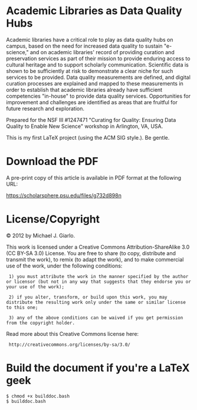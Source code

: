 # Academic Libraries as Data Quality Hubs

Academic libraries have a critical role to play as data quality hubs
on campus, based on the need for increased data quality to sustain
"e-science," and on academic libraries' record of providing
curation and preservation services as part of their mission to
provide enduring access to cultural heritage and to support
scholarly communication. Scientific data is shown to be
sufficiently at risk to demonstrate a clear niche for such services
to be provided. Data quality measurements are defined, and digital
curation processes are explained and mapped to these measurements in
order to establish that academic libraries already have sufficient
competencies "in-house" to provide data quality
services. Opportunities for improvement and challenges are
identified as areas that are fruitful for future research and
exploration.

Prepared for the NSF III #1247471 "Curating for Quality: Ensuring
Data Quality to Enable New Science" workshop in Arlington, VA, USA.

This is my first LaTeX project (using the ACM SIG style.). Be gentle.

# Download the PDF

A pre-print copy of this article is available in PDF format at the
following URL:

https://scholarsphere.psu.edu/files/g732d898n

# License/Copyright 

© 2012 by Michael J. Giarlo.

This work is licensed under a Creative Commons Attribution-ShareAlike
3.0 (CC BY-SA 3.0) License. You are free to share (to copy, distribute
and transmit the work), to remix (to adapt the work), and to make
commercial use of the work, under the following conditions:

     1) you must attribute the work in the manner specified by the author or licensor (but not in any way that suggests that they endorse you or your use of the work);

     2) if you alter, transform, or build upon this work, you may distribute the resulting work only under the same or similar license to this one;

     3) any of the above conditions can be waived if you get permission from the copyright holder.

Read more about this Creative Commons license here:

     http://creativecommons.org/licenses/by-sa/3.0/

# Build the document if you're a LaTeX geek

```
$ chmod +x builddoc.bash
$ builddoc.bash
```
